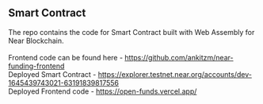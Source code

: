 ## Smart Contract
The repo contains the code for Smart Contract built with Web Assembly for Near Blockchain. <br /><br />
Frontend code can be found here - https://github.com/ankitzm/near-funding-frontend \
Deployed Smart Contract - https://explorer.testnet.near.org/accounts/dev-1645439743021-63191839817556 \
Deployed Frontend code - https://open-funds.vercel.app/

